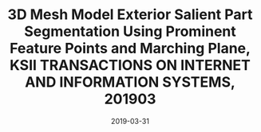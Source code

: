 ---
title: 3D Mesh Model Exterior Salient Part Segmentation Using Prominent Feature Points and Marching Plane, KSII TRANSACTIONS ON INTERNET AND INFORMATION SYSTEMS, 201903
doi: https://koreascience.kr/article/JAKO201914260133493.page
date: 2019-03-31
category: paper

---